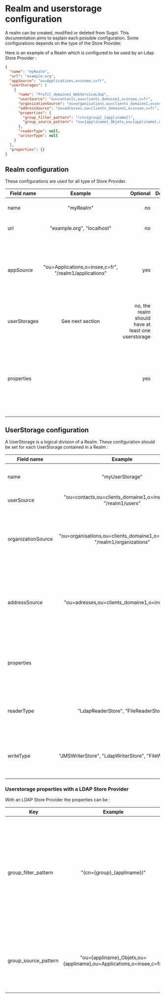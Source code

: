 # Realm and userstorage configuration

A realm can be created, modified or deleted from Sugoi. This documentation aims to explain each possible configuration. Some configurations depends on the type of the Store Provider.

Here is an example of a Realm which is configured to be used by an Ldap Store Provider :

```json
{
  "name": "myRealm",
  "url": "example.org",
  "appSource": "ou=Applications,o=insee,c=fr",
  "userStorages": [
    {
      "name": "Profil_domaine1_WebServiceLdap",
      "userSource": "ou=contacts,ou=clients_domaine1,o=insee,c=fr",
      "organizationSource": "ou=organisations,ou=clients_domaine1,o=insee,c=fr",
      "addressSource": "ou=adresses,ou=clients_domaine1,o=insee,c=fr",
      "properties": {
        "group_filter_pattern": "(cn={group}_{appliname})",
        "group_source_pattern": "ou={appliname}_Objets,ou={appliname},ou=Applications,o=insee,c=fr"
      },
      "readerType": null,
      "writerType": null
    }
  ],
  "properties": {}
}
```

## Realm configuration

These configurations are used for all type of Store Provider.

| Field name | Example | Optional | Default | Description |
| --------------- | :---------: | ------------: | ------: | ----- |
| name | "myRealm" | no | | Name which identifies the realm. |
| url | "example.org", "localhost" | no | | Url of the resource server. |
| appSource | "ou=Applications,o=insee,c=fr", "/realm1/applications" | yes | | The location of the applications to read on the server. If appSource is not set then applications cannot be managed. |
| userStorages | See next section | no, the realm should have at least one userstorage | | A list of all userstorages the realm is made of. |
| properties | | yes | {} | A list of other options which can be specific to the type of Store Provider. This list is not being used for now. |

## UserStorage configuration

A UserStorage is a logical division of a Realm.
These configuration should be set for each UserStorage contained in a Realm :

| Field name | Example | Optional | Default | Description |
| --------------- | :---------: | ------------: | ------: | ----- |
| name | "myUserStorage" | no | | Name which identifies the userstorage in the realm |
| userSource | "ou=contacts,ou=clients_domaine1,o=insee,c=fr", "/realm1/users" | no | | The location of the users to read on the server. |
| organizationSource | "ou=organisations,ou=clients_domaine1,o=insee,c=fr", "/realm1/organizations" | yes | | The location of the organization to read on the server. If organizationSource is not set, then organizations cannot be managed. |
| addressSource | "ou=adresses,ou=clients_domaine1,o=insee,c=fr" | Only used for ldap storage. Is needed with ldap storage for now but should become optional | | Addresses are stored as an independant resource in ldap storage. addressSource indicates the location of users and organizations address on the server. |
| properties | | might be needed depending on the type of store (see next sections) | | A list of other options which can be specific to the type of Store Provider. |
| readerType | "LdapReaderStore", "FileReaderStore" | no | the default can be set via the instance property : fr.insee.sugoi.store.readerType | Indicates wich type of store is used for reading. This attribute is read-only for now and should be set via default. |
| writeType | "JMSWriterStore", "LdapWriterStore", "FileWriterStore" | no | the default can be set via the instance property : fr.insee.sugoi.store.writerType | Indicates wich type of store is used for writing. This attribute is read-only for now and should be set via default. |

### Userstorage properties with a LDAP Store Provider

With an LDAP Store Provider the properties can be :

| Key | Example | Optional | Default | Description |
| --------------- | :---------: | ------------: | ------: | ----- |
| group_filter_pattern | "(cn={group}_{appliname})" | yes | the default can be set via the instance property : fr.insee.sugoi.ldap.default.group_filter_pattern | Describe how should be name a group. {appliname} is replaced by the name of the application the group belongs to and {group} is replaced by a group name. If not set, cannot manage groups. |
| group_source_pattern | "ou={appliname}_Objets,ou={appliname},ou=Applications,o=insee,c=fr" | yes | the default can be set via the instance property : fr.insee.sugoi.ldap.default.group_source_pattern | Describe where a group belonging to the application of name {appliname} should be fetch. |
